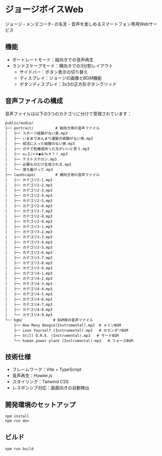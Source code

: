 # ジョージボイスWeb

ジョージ ‑ メンズコーチ‑ の名言・音声を楽しめるスマートフォン専用Webサービス

## 機能

- ポートレートモード：縦向きでの音声再生
- ランドスケープモード：横向きでの3分割レイアウト
  - サイドバー：ボタン表示の切り替え
  - ディスプレイ：ジョージの画像とBGM機能
  - ボタンディスプレイ：3x3の正方形ボタングリッド

## 音声ファイルの構成

音声ファイルは以下の3つのカテゴリに分けて管理されています：

```
public/audio/
├── portrait/          # 縦向き用の音声ファイル
│   ├── スポーツ経験がない男.mp3
│   ├── いままであんまり運動の経験がない男.mp3
│   ├── 部活に入った経験のない男.mp3
│   ├── ガチで危機感持った方がいいと思う.mp3
│   ├── ◎△＄♪×￥●＆％＃？！.mp3
│   ├── テストステロン.mp3
│   ├── 必要な分だけ生成される.mp3
│   └── 落ち着けって.mp3
├── landscape/         # 横向き用の音声ファイル
│   ├── カテゴリ2-1.mp3
│   ├── カテゴリ2-2.mp3
│   ├── カテゴリ2-3.mp3
│   ├── カテゴリ2-4.mp3
│   ├── カテゴリ2-5.mp3
│   ├── カテゴリ2-6.mp3
│   ├── カテゴリ2-7.mp3
│   ├── カテゴリ2-8.mp3
│   ├── カテゴリ2-9.mp3
│   ├── カテゴリ3-1.mp3
│   ├── カテゴリ3-2.mp3
│   ├── カテゴリ3-3.mp3
│   ├── カテゴリ3-4.mp3
│   ├── カテゴリ3-5.mp3
│   ├── カテゴリ3-6.mp3
│   ├── カテゴリ3-7.mp3
│   ├── カテゴリ3-8.mp3
│   ├── カテゴリ3-9.mp3
│   ├── カテゴリ4-1.mp3
│   ├── カテゴリ4-2.mp3
│   ├── カテゴリ4-3.mp3
│   ├── カテゴリ4-4.mp3
│   ├── カテゴリ4-5.mp3
│   ├── カテゴリ4-6.mp3
│   ├── カテゴリ4-7.mp3
│   ├── カテゴリ4-8.mp3
│   └── カテゴリ4-9.mp3
└── bgm/              # BGM用の音声ファイル
    ├── How Many Boogie(Instrumental).mp3  # メインBGM
    ├── Lose Yourself (Instrumental).mp3   # セカンダリBGM
    ├── Still D.R.E. (Instrumental).mp3   # サードBGM
    └── human power plant (Instrumental).mp3   # フォースBGM
```

## 技術仕様

- フレームワーク：Vite + TypeScript
- 音声再生：Howler.js
- スタイリング：Tailwind CSS
- レスポンシブ対応：画面向きの自動検出

## 開発環境のセットアップ

```bash
npm install
npm run dev
```

## ビルド

```bash
npm run build
``` 